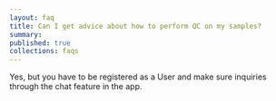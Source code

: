 ```yaml
---
layout: faq
title: Can I get advice about how to perform QC on my samples?
summary:
published: true
collections: faqs
---
```


Yes, but you have to be registered as a User and make sure
inquiries through the chat feature in the app.
